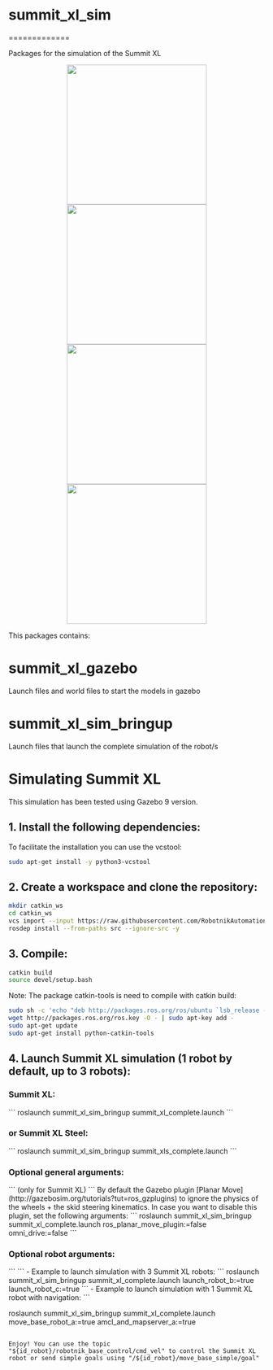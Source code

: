 <h1>summit_xl_sim</h1>
=============

Packages for the simulation of the Summit XL

<p align="center">
  <img src="https://github.com/RobotnikAutomation/summit_xl_sim/blob/melodic-master/doc/summit_xl.jpeg" height="275" />
  <img src="https://github.com/RobotnikAutomation/summit_xl_sim/blob/melodic-master/doc/summit_xl_steel.jpeg" height="275" />
  <img src="https://github.com/RobotnikAutomation/summit_xl_sim/blob/melodic-master/doc/summit_xl_gazebo.png" height="275" />
  <img src="https://github.com/RobotnikAutomation/summit_xl_sim/blob/melodic-master/doc/summit_xl_steel_gazebo.png" height="275" />

</p>

This packages contains: 

<h1>summit_xl_gazebo</h1>

Launch files and world files to start the models in gazebo

<h1>summit_xl_sim_bringup</h1>

Launch files that launch the complete simulation of the robot/s

<h1>Simulating Summit XL</h1>

This simulation has been tested using Gazebo 9 version.

<h2>1. Install the following dependencies:</h2>

 To facilitate the installation you can use the vcstool:

```bash
sudo apt-get install -y python3-vcstool
```

<h2>2. Create a workspace and clone the repository:</h2>

```bash
mkdir catkin_ws
cd catkin_ws
vcs import --input https://raw.githubusercontent.com/RobotnikAutomation/summit_xl_sim/melodic-master/doc/summit_xl_sim.repos
rosdep install --from-paths src --ignore-src -y
```

<h2>3. Compile:</h2>

```bash
catkin build
source devel/setup.bash
```

Note: The package catkin-tools is need to compile with catkin build:
```bash
sudo sh -c 'echo "deb http://packages.ros.org/ros/ubuntu `lsb_release -sc` main" > /etc/apt/sources.list.d/ros-latest.list'
wget http://packages.ros.org/ros.key -O - | sudo apt-key add -
sudo apt-get update
sudo apt-get install python-catkin-tools
```

<h2>4. Launch Summit XL simulation (1 robot by default, up to 3 robots): </h2>

<h3> Summit XL:</h3>
  ```
  roslaunch summit_xl_sim_bringup summit_xl_complete.launch
  ```

<h3> or Summit XL Steel: </h3>
  ```
  roslaunch summit_xl_sim_bringup summit_xls_complete.launch
  ```
<h3>  Optional general arguments: </h3>
  ```
  <arg name="launch_rviz" default="true"/>
  <arg name="gazebo_world" default="$(find summit_xl_gazebo)/worlds/summit_xl_office.world"/>
  <arg name="omni_drive" default="false"/> (only for Summit XL)
  <arg name="use_gpu_for_simulation" default="false"/>
  ```
  By default the Gazebo plugin [Planar Move](http://gazebosim.org/tutorials?tut=ros_gzplugins) to ignore the physics of the wheels + the skid steering kinematics. In case you want to disable this plugin, set the following arguments:
  ```
  roslaunch summit_xl_sim_bringup summit_xl_complete.launch ros_planar_move_plugin:=false omni_drive:=false
  ```

 <h3> Optional robot arguments: </h3>
  ```
  <!--arguments for each robot (example for robot A)-->
  <arg name="id_robot_a" default="robot"/>
  <arg name="launch_robot_a" default="true"/>
  <arg name="map_file_a" default="willow_garage/willow_garage.yaml"/>
  <arg name="localization_robot_a" default="false"/>
  <arg name="gmapping_robot_a" default="false"/>
  <arg name="amcl_and_mapserver_a" default="true"/>
  <arg name="x_init_pose_robot_a" default="0" />
  <arg name="y_init_pose_robot_a" default="0" />
  <arg name="z_init_pose_robot_a" default="0" />
  <arg name="xacro_robot_a" default="summit_xl_std.urdf.xacro"/>
  ```
- Example to launch simulation with 3 Summit XL robots:
  ```
  roslaunch summit_xl_sim_bringup summit_xl_complete.launch launch_robot_b:=true launch_robot_c:=true
  ```
- Example to launch simulation with 1 Summit XL robot with navigation:
  ```

  roslaunch summit_xl_sim_bringup summit_xl_complete.launch move_base_robot_a:=true amcl_and_mapserver_a:=true
  ```

Enjoy! You can use the topic "${id_robot}/robotnik_base_control/cmd_vel" to control the Summit XL robot or send simple goals using "/${id_robot}/move_base_simple/goal"
